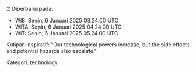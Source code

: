 ⏰ Diperbarui pada:
- WIB: Senin, 6 Januari 2025 03.24.00 UTC
- WITA: Senin, 6 Januari 2025 04.24.00 UTC
- WIT: Senin, 6 Januari 2025 05.24.00 UTC

Kutipan Inspiratif:
"Our technological powers increase, but the side effects and potential hazards also escalate."


Kategori: technology

